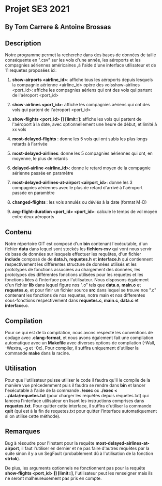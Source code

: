 # Projet SE3 2021

## By Tom Carrere & Antoine Brossas


## Description 
  
Notre programme permet la recherche dans des bases de données de taille conséquente en ".csv" sur les vols d'une année, les aéroports et les compagnies aériennes américaines ,à l'aide d'une interface utilisateur et de 11 requetes proposées ici:

1) **show-airports <airline_id>**: affiche tous les aéroports depuis lesquels la compagnie aérienne <airline_id> opère des volsshow-airlines <port_id>: affiche les compagnies aériens qui ont des vols qui partent de l'aéroport <port_id>

2) **show-airlines <port_id>**: affiche les compagnies aériens qui ont des vols qui partent de l'aéroport <port_id>

3) **show-flights <port_id> <date> [<time>] [limit=<xx>]**: affiche les vols qui partent de l'aéroport à la date, avec optionnellement une heure de début, et limité à xx vols

4) **most-delayed-flights** : donne les 5 vols qui ont subis les plus longs retards à l'arrivée

5) **most-delayed-airlines**: donne les 5 compagnies aériennes qui ont, en moyenne, le plus de retards

6) **delayed-airline <airline_id>**: donne le retard moyen de la compagnie aérienne passée en paramètre

7) **most-delayed-airlines-at-airport <airport_id>**: donne les 3 compagnies aériennes avec le plus de retard d'arrivé à l'aéroport passée en paramètre

8) **changed-flights <date>**: les vols annulés ou déviés à la date  (format M-D)

9) **avg-flight-duration <port_id> <port_id>**: calcule le temps de vol moyen entre deux aéroports

 ## Contenu

Notre répertoire GIT est composé d'un **bin** contenant l'exécutable, d'un fichier **data** dans lequel sont stockés les **fichiers csv** qui vont nous servir de base de données sur lesquels effectuer les requêtes, d'un fichier **include** composé de de **data.h**, **requetes.h** et **interface.h** qui contiennent respectivement les différentes structure de données utilisés et les prototypes de fonctions associées au chargement des données, les prototypes des différentes fonctions utilisées pour les requetes et les fonctions liées à l'interface pour l'utilisateur. Nous disposons également d'un fichier **lib** dans lequel figure nos ".o" tels que **data.o**, **main.o** et **requetes.o**, et pour finir un fichier source **src** dans lequel se trouve nos ".c" contenant les fonctions de nos requetes, notre main et nos differentes sous-fonctions respectivement dans **requetes.c**, **main.c**, **data.c** et **interface.c**.

 ## Compilation

Pour ce qui est de la compilation, nous avons respecté les conventions de codage avec .**clang-format**, et nous avons également fait une compilation automatique avec un **Makefile** avec diverses options de compilation (-Wall, -Wextra, -g et -0x). Pour compiler, il suffira uniquement d'utiliser la commande **make** dans la racine.

 ## Utilisation

Pour que l'utilisateur puisse utiliser le code il faudra qu'il le compile de la manière vue précedemment puis il faudra se rendre dans **bin** et lancer l'exécutable à l'aide de la commande **./exec** ou **./exec < ../data/requetes.txt** (pour charger les requêtes depuis requetes.txt) qui lancera l'interface utilisateur en lisant les instructions comprises dans **requetes.txt**. Pour quitter cette interface, il suffira d'utiliser la commande **quit** (qui est à la fin de requetes.txt pour quitter l'interface automatiquement si on utilise cette méthode).

## Remarques

Bug à résoudre pour l'instant pour la requête **most-delayed-airlines-at-airport**, il faut l'utiliser en dernier et ne pas faire d'autres requêtes par la suite sinon il y a un SegFault (probablement dû à l'utilisation de la fonction **strtok**).

De plus, les arguments optionnels ne fonctionnent pas pour la requête **show-flights <port_id> <date> [<time>] [limit=<xx>]**, l'utilisateur peut les renseigner mais ils ne seront malheureusement pas pris en compte.




